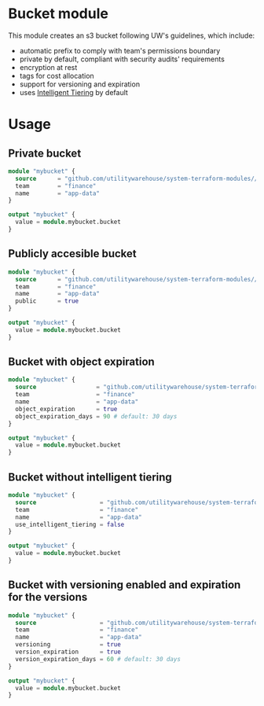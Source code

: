 # Bucket module

This module creates an s3 bucket following UW's guidelines, which include:

- automatic prefix to comply with team's permissions boundary
- private by default, compliant with security audits' requirements
- encryption at rest
- tags for cost allocation
- support for versioning and expiration
- uses [Intelligent Tiering](https://aws.amazon.com/s3/storage-classes/intelligent-tiering/) by default 

# Usage

## Private bucket

```terraform
module "mybucket" {
  source      = "github.com/utilitywarehouse/system-terraform-modules//aws_bucket?ref=X.X.X"
  team        = "finance"
  name        = "app-data"
}

output "mybucket" {
  value = module.mybucket.bucket
}
```

## Publicly accesible bucket

```terraform
module "mybucket" {
  source      = "github.com/utilitywarehouse/system-terraform-modules//aws_bucket?ref=X.X.X"
  team        = "finance"
  name        = "app-data"
  public      = true
}

output "mybucket" {
  value = module.mybucket.bucket
}
```

## Bucket with object expiration

```terraform
module "mybucket" {
  source                 = "github.com/utilitywarehouse/system-terraform-modules//aws_bucket?ref=X.X.X"
  team                   = "finance"
  name                   = "app-data"
  object_expiration      = true
  object_expiration_days = 90 # default: 30 days
}

output "mybucket" {
  value = module.mybucket.bucket
}
```

## Bucket without intelligent tiering

```terraform
module "mybucket" {
  source                  = "github.com/utilitywarehouse/system-terraform-modules//aws_bucket?ref=X.X.X"
  team                    = "finance"
  name                    = "app-data"
  use_intelligent_tiering = false
}

output "mybucket" {
  value = module.mybucket.bucket
}
```

## Bucket with versioning enabled and expiration for the versions

```terraform
module "mybucket" {
  source                  = "github.com/utilitywarehouse/system-terraform-modules//aws_bucket?ref=X.X.X"
  team                    = "finance"
  name                    = "app-data"
  versioning              = true
  version_expiration      = true
  version_expiration_days = 60 # default: 30 days
}

output "mybucket" {
  value = module.mybucket.bucket
}
```
